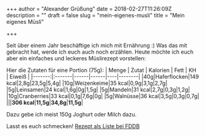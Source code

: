 +++
author = "Alexander Grüßung"
date = 2018-02-27T11:26:09Z
description = ""
draft = false
slug = "mein-eigenes-musli"
title = "Mein eigenes Müsli"

+++

Seit über einem Jahr beschäftige ich mich mit Ernährung :)
Was das mit gebracht hat, werde ich euch auch noch erzählen.
Heute möchte ich euch aber ein einfaches und leckeres Müslirezept vorstellen:

Hier die Zutaten für eine Portion (75g):
| Menge | Zutat | Kalorien | Fett | KH | Eiweiß |
|-------:|:-------|------|------|----|--------|
|40g|Haferflocken|149 kcal|2,8g|23,5g|5,4g|
|10g|Weizenkeime|35 kcal|0,9g|3,1g|2,7g|
|5g|Leinsamen|24 kcal|1,6g|0g|1,5g|
|5g|Mandeln|31 kcal|2,7g|0,3g|1,2g|
|10g|Cranberries|33 kcal|0,1g|7,6g|0g|
|5g|Walnüsse|36 kcal|3,5g|0,3g|0,7g|
|||**306 kcal**|**11,5g**|**34,8g**|**11,5g**|

Dazu gebe ich meist 150g Joghurt oder Milch dazu. 

Lasst es euch schmecken!
[Rezept als Liste bei FDDB](http://fddb.info/db/de/listen/2880431_muesli_standard/index.html)


